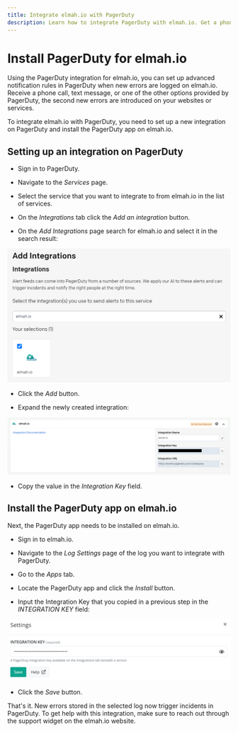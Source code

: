 ```yaml
---
title: Integrate elmah.io with PagerDuty
description: Learn how to integrate PagerDuty with elmah.io. Get a phone call, email, or text message when new errors are logged on elmah.io.
---
```


# Install PagerDuty for elmah.io

Using the PagerDuty integration for elmah.io, you can set up advanced notification rules in PagerDuty when new errors are logged on elmah.io. Receive a phone call, text message, or one of the other options provided by PagerDuty, the second new errors are introduced on your websites or services.

To integrate elmah.io with PagerDuty, you need to set up a new integration on PagerDuty and install the PagerDuty app on elmah.io.

## Setting up an integration on PagerDuty

-  Sign in to PagerDuty.

- Navigate to the *Services* page.

- Select the service that you want to integrate to from elmah.io in the list of services.

- On the *Integrations* tab click the *Add an integration* button.

- On the *Add Integrations* page search for elmah.io and select it in the search result:

![Select elmah.io](images/apps/pagerduty/add-integration-v2.png)

- Click the *Add* button.

- Expand the newly created integration:

![Update name](images/apps/pagerduty/integration-name-and-key-v2.png)

- Copy the value in the *Integration Key* field.

## Install the PagerDuty app on elmah.io

Next, the PagerDuty app needs to be installed on elmah.io.

- Sign in to elmah.io.

- Navigate to the *Log Settings* page of the log you want to integrate with PagerDuty.

- Go to the *Apps* tab.

- Locate the PagerDuty app and click the *Install* button.

- Input the Integration Key that you copied in a previous step in the *INTEGRATION KEY* field:

![Insert Integration Key on elmah.io](images/apps/pagerduty/install-pagerduty-on-elmahio.png)

- Click the *Save* button.

That's it. New errors stored in the selected log now trigger incidents in PagerDuty. To get help with this integration, make sure to reach out through the support widget on the elmah.io website.
